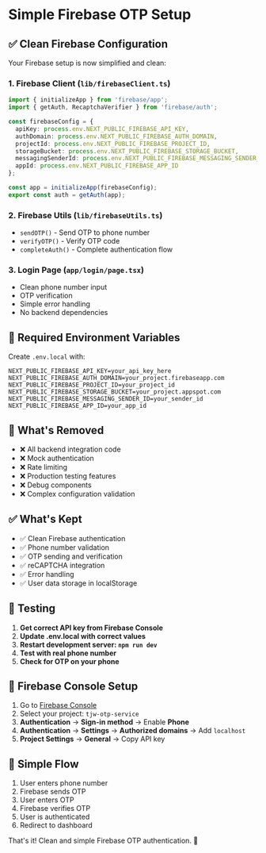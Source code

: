 # Simple Firebase OTP Setup

## ✅ **Clean Firebase Configuration**

Your Firebase setup is now simplified and clean:

### **1. Firebase Client (`lib/firebaseClient.ts`)**
```typescript
import { initializeApp } from 'firebase/app';
import { getAuth, RecaptchaVerifier } from 'firebase/auth';

const firebaseConfig = {
  apiKey: process.env.NEXT_PUBLIC_FIREBASE_API_KEY,
  authDomain: process.env.NEXT_PUBLIC_FIREBASE_AUTH_DOMAIN,
  projectId: process.env.NEXT_PUBLIC_FIREBASE_PROJECT_ID,
  storageBucket: process.env.NEXT_PUBLIC_FIREBASE_STORAGE_BUCKET,
  messagingSenderId: process.env.NEXT_PUBLIC_FIREBASE_MESSAGING_SENDER_ID,
  appId: process.env.NEXT_PUBLIC_FIREBASE_APP_ID
};

const app = initializeApp(firebaseConfig);
export const auth = getAuth(app);
```

### **2. Firebase Utils (`lib/firebaseUtils.ts`)**
- `sendOTP()` - Send OTP to phone number
- `verifyOTP()` - Verify OTP code
- `completeAuth()` - Complete authentication flow

### **3. Login Page (`app/login/page.tsx`)**
- Clean phone number input
- OTP verification
- Simple error handling
- No backend dependencies

## 🔑 **Required Environment Variables**

Create `.env.local` with:
```env
NEXT_PUBLIC_FIREBASE_API_KEY=your_api_key_here
NEXT_PUBLIC_FIREBASE_AUTH_DOMAIN=your_project.firebaseapp.com
NEXT_PUBLIC_FIREBASE_PROJECT_ID=your_project_id
NEXT_PUBLIC_FIREBASE_STORAGE_BUCKET=your_project.appspot.com
NEXT_PUBLIC_FIREBASE_MESSAGING_SENDER_ID=your_sender_id
NEXT_PUBLIC_FIREBASE_APP_ID=your_app_id
```

## 🚀 **What's Removed**

- ❌ All backend integration code
- ❌ Mock authentication
- ❌ Rate limiting
- ❌ Production testing features
- ❌ Debug components
- ❌ Complex configuration validation

## ✅ **What's Kept**

- ✅ Clean Firebase authentication
- ✅ Phone number validation
- ✅ OTP sending and verification
- ✅ reCAPTCHA integration
- ✅ Error handling
- ✅ User data storage in localStorage

## 🧪 **Testing**

1. **Get correct API key from Firebase Console**
2. **Update .env.local with correct values**
3. **Restart development server: `npm run dev`**
4. **Test with real phone number**
5. **Check for OTP on your phone**

## 📱 **Firebase Console Setup**

1. Go to [Firebase Console](https://console.firebase.google.com/)
2. Select your project: `tjw-otp-service`
3. **Authentication** → **Sign-in method** → Enable **Phone**
4. **Authentication** → **Settings** → **Authorized domains** → Add `localhost`
5. **Project Settings** → **General** → Copy API key

## 🎯 **Simple Flow**

1. User enters phone number
2. Firebase sends OTP
3. User enters OTP
4. Firebase verifies OTP
5. User is authenticated
6. Redirect to dashboard

That's it! Clean and simple Firebase OTP authentication. 🚀
